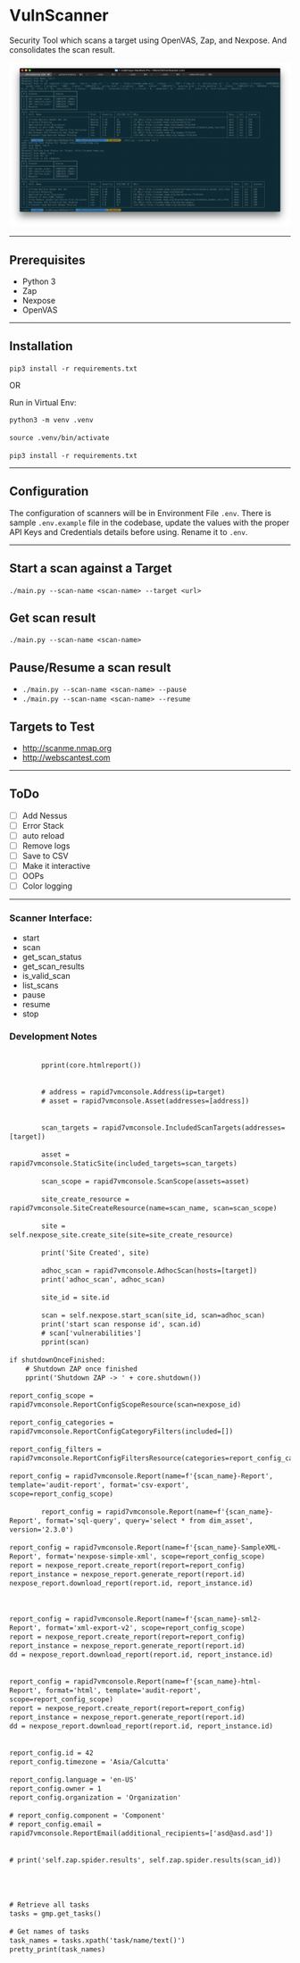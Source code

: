 # VulnScanner

Security Tool which scans a target using OpenVAS, Zap, and Nexpose. And consolidates the scan result.


![](/screenshots/screenshot1.png)

---

## Prerequisites

- Python 3
- Zap
- Nexpose
- OpenVAS

---

## Installation

`pip3 install -r requirements.txt`

OR

Run in Virtual Env:

```
python3 -m venv .venv

source .venv/bin/activate

pip3 install -r requirements.txt
```
---


## Configuration

The configuration of scanners will be in Environment File `.env`. There is sample `.env.example` file in the codebase, update the values with the proper API Keys and Credentials details before using. Rename it to `.env`.

---


## Start a scan against a Target

`./main.py --scan-name <scan-name> --target <url>`


## Get scan result

`./main.py --scan-name <scan-name>`


## Pause/Resume a scan result

- `./main.py --scan-name <scan-name> --pause`
- `./main.py --scan-name <scan-name> --resume`


## Targets to Test
- http://scanme.nmap.org
- http://webscantest.com

---


## ToDo
- [ ] Add Nessus
- [ ] Error Stack
- [ ] auto reload
- [ ] Remove logs
- [ ] Save to CSV
- [ ] Make it interactive
- [ ] OOPs
- [ ] Color logging
---

### Scanner Interface:

- start
- scan
- get_scan_status
- get_scan_results
- is_valid_scan
- list_scans
- pause
- resume
- stop


### Development Notes

```python3

        pprint(core.htmlreport())


        # address = rapid7vmconsole.Address(ip=target)
        # asset = rapid7vmconsole.Asset(addresses=[address])


        scan_targets = rapid7vmconsole.IncludedScanTargets(addresses=[target])

        asset = rapid7vmconsole.StaticSite(included_targets=scan_targets)

        scan_scope = rapid7vmconsole.ScanScope(assets=asset)

        site_create_resource = rapid7vmconsole.SiteCreateResource(name=scan_name, scan=scan_scope)

        site = self.nexpose_site.create_site(site=site_create_resource)

        print('Site Created', site)

        adhoc_scan = rapid7vmconsole.AdhocScan(hosts=[target])
        print('adhoc_scan', adhoc_scan)

        site_id = site.id

        scan = self.nexpose.start_scan(site_id, scan=adhoc_scan)
        print('start scan response id', scan.id)
        # scan['vulnerabilities']
        pprint(scan)

if shutdownOnceFinished:
    # Shutdown ZAP once finished
    pprint('Shutdown ZAP -> ' + core.shutdown())

report_config_scope = rapid7vmconsole.ReportConfigScopeResource(scan=nexpose_id)

report_config_categories = rapid7vmconsole.ReportConfigCategoryFilters(included=[])

report_config_filters = rapid7vmconsole.ReportConfigFiltersResource(categories=report_config_categories)

report_config = rapid7vmconsole.Report(name=f'{scan_name}-Report', template='audit-report', format='csv-export', scope=report_config_scope)

        report_config = rapid7vmconsole.Report(name=f'{scan_name}-Report', format='sql-query', query='select * from dim_asset', version='2.3.0')

report_config = rapid7vmconsole.Report(name=f'{scan_name}-SampleXML-Report', format='nexpose-simple-xml', scope=report_config_scope)
report = nexpose_report.create_report(report=report_config)
report_instance = nexpose_report.generate_report(report.id)
nexpose_report.download_report(report.id, report_instance.id)



report_config = rapid7vmconsole.Report(name=f'{scan_name}-sml2-Report', format='xml-export-v2', scope=report_config_scope)
report = nexpose_report.create_report(report=report_config)
report_instance = nexpose_report.generate_report(report.id)
dd = nexpose_report.download_report(report.id, report_instance.id)


report_config = rapid7vmconsole.Report(name=f'{scan_name}-html-Report', format='html', template='audit-report', scope=report_config_scope)
report = nexpose_report.create_report(report=report_config)
report_instance = nexpose_report.generate_report(report.id)
dd = nexpose_report.download_report(report.id, report_instance.id)


report_config.id = 42
report_config.timezone = 'Asia/Calcutta'

report_config.language = 'en-US'
report_config.owner = 1
report_config.organization = 'Organization'

# report_config.component = 'Component'
# report_config.email = rapid7vmconsole.ReportEmail(additional_recipients=['asd@asd.asd'])


# print('self.zap.spider.results', self.zap.spider.results(scan_id))




# Retrieve all tasks
tasks = gmp.get_tasks()

# Get names of tasks
task_names = tasks.xpath('task/name/text()')
pretty_print(task_names)
```